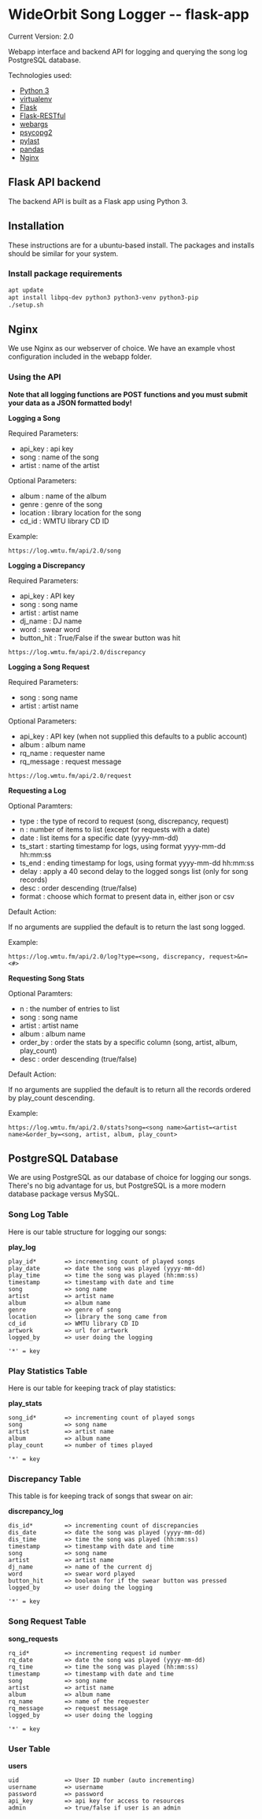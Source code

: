 # WideOrbit Song Logger -- flask-app

Current Version: 2.0

Webapp interface and backend API for logging and querying the song log PostgreSQL database.

Technologies used:

- [Python 3](https://www.python.org/)
- [virtualenv](https://virtualenv.pypa.io/en/latest/)
- [Flask](https://palletsprojects.com/p/flask/)
- [Flask-RESTful](https://flask-restful.readthedocs.io/en/latest/)
- [webargs](https://webargs.readthedocs.io/en/latest/)
- [psycopg2](http://initd.org/psycopg/)
- [pylast](https://github.com/pylast/pylast)
- [pandas](https://pandas.pydata.org/)
- [Nginx](https://nginx.org/en/)

## Flask API backend

The backend API is built as a Flask app using Python 3.

## Installation

These instructions are for a ubuntu-based install. The packages and installs should be similar for your system.

### Install package requirements

```bash
apt update
apt install libpq-dev python3 python3-venv python3-pip
./setup.sh
```

## Nginx

We use Nginx as our webserver of choice. We have an example vhost configuration included in the webapp folder.

### Using the API

**Note that all logging functions are POST functions and you must submit your data as a JSON formatted body!**

**Logging a Song**

Required Parameters:

- api_key   : api key
- song      : name of the song
- artist    : name of the artist

Optional Parameters:

- album     : name of the album
- genre     : genre of the song
- location  : library location for the song
- cd_id     : WMTU library CD ID

Example:

```text
https://log.wmtu.fm/api/2.0/song
```

**Logging a Discrepancy**

Required Parameters:

- api_key       : API key
- song          : song name
- artist        : artist name
- dj_name       : DJ name
- word          : swear word
- button_hit    : True/False if the swear button was hit

```text
https://log.wmtu.fm/api/2.0/discrepancy
```

**Logging a Song Request**

Required Parameters:

- song          : song name
- artist        : artist name

Optional Parameters:

- api_key       : API key (when not supplied this defaults to a public account)
- album         : album name
- rq_name       : requester name
- rq_message    : request message

```text
https://log.wmtu.fm/api/2.0/request
```

**Requesting a Log**

Optional Paramters:

- type     : the type of record to request (song, discrepancy, request)
- n        : number of items to list (except for requests with a date)
- date     : list items for a specific date (yyyy-mm-dd)
- ts_start : starting timestamp for logs, using format yyyy-mm-dd hh:mm:ss
- ts_end   : ending timestamp for logs, using format yyyy-mm-dd hh:mm:ss
- delay    : apply a 40 second delay to the logged songs list (only for song records)
- desc     : order descending (true/false)
- format   : choose which format to present data in, either json or csv

Default Action:

If no arguments are supplied the default is to return the last song logged.

Example:

```text
https://log.wmtu.fm/api/2.0/log?type=<song, discrepancy, request>&n=<#>
```

**Requesting Song Stats**

Optional Paramters:

- n         : the number of entries to list
- song      : song name
- artist    : artist name
- album     : album name
- order_by  : order the stats by a specific column (song, artist, album, play_count)
- desc      : order descending (true/false)

Default Action:

If no arguments are supplied the default is to return all the records ordered by play_count descending.

Example:

```text
https://log.wmtu.fm/api/2.0/stats?song=<song name>&artist=<artist name>&order_by=<song, artist, album, play_count>
```

## PostgreSQL Database

We are using PostgreSQL as our database of choice for logging our songs. There's no big advantage for us, but PostgreSQL is a more modern database package versus MySQL.

### Song Log Table

Here is our table structure for logging our songs:

**play_log**

```text
play_id*        => incrementing count of played songs
play_date       => date the song was played (yyyy-mm-dd)
play_time       => time the song was played (hh:mm:ss)
timestamp       => timestamp with date and time
song            => song name
artist          => artist name
album           => album name
genre           => genre of song
location        => library the song came from
cd_id           => WMTU library CD ID
artwork         => url for artwork
logged_by       => user doing the logging

'*' = key
```

### Play Statistics Table

Here is our table for keeping track of play statistics:

**play_stats**

```text
song_id*        => incrementing count of played songs
song            => song name
artist          => artist name
album           => album name
play_count      => number of times played

'*' = key
```

### Discrepancy Table

This table is for keeping track of songs that swear on air:

**discrepancy_log**

```text
dis_id*         => incrementing count of discrepancies
dis_date        => date the song was played (yyyy-mm-dd)
dis_time        => time the song was played (hh:mm:ss)
timestamp       => timestamp with date and time
song            => song name
artist          => artist name
dj_name         => name of the current dj
word            => swear word played
button_hit      => boolean for if the swear button was pressed
logged_by       => user doing the logging

'*' = key
```

### Song Request Table

**song_requests**

```text
rq_id*          => incrementing request id number
rq_date         => date the song was played (yyyy-mm-dd)
rq_time         => time the song was played (hh:mm:ss)
timestamp       => timestamp with date and time
song            => song name
artist          => artist name
album           => album name
rq_name         => name of the requester
rq_message      => request message
logged_by       => user doing the logging

'*' = key
```

### User Table

**users**

```text
uid             => User ID number (auto incrementing)
username        => username
password        => password
api_key         => api key for access to resources
admin           => true/false if user is an admin
```
